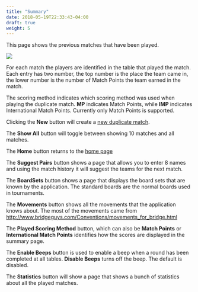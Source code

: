 ```yaml
---
title: "Summary"
date: 2018-05-19T22:33:43-04:00
draft: true
weight: 5
---
```



This page shows the previous matches that have been played.

<div class="withBorder">

<img src="../images/gen/Duplicate/ListDuplicate.png" />

</div>

For each match the players are identified in the table that played the match.  Each entry has two number, the top number is the place the team came in, the lower number is the number of Match Points the team earned in the match.

The scoring method indicates which scoring method was used when playing the duplicate match.  **MP** indicates Match Points, while **IMP** indicates International Match Points.  Currently only Match Points is supported.

Clicking the **New** button will create a [new duplicate match](../new/).

The **Show All** button will toggle between showing 10 matches and all matches.

The **Home** button returns to the [home page](../home/)

The **Suggest Pairs** button shows a page that allows you to enter 8 names and using the match history it will suggest the teams for the next match.

The **BoardSets** button shows a page that displays the board sets that are known by the application.  The standard boards are the normal boards used in tournaments.

The **Movements** button shows all the movements that the application knows about.  The most of the movements came from http://www.bridgeguys.com/Conventions/movements_for_bridge.html

The **Played Scoring Method** button, which can also be **Match Points** or **International Match Points** identifies how the scores are displayed in the summary page.

The **Enable Beeps** button is used to enable a beep when a round has been completed at all tables.  **Disable Beeps** turns off the beep.  The default is disabled.

The **Statistics** button will show a page that shows a bunch of statistics about all the played matches.

